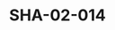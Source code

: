 ---
pid: SHA-02-014
title: SHA-02-014
language: ar
collection: شرحبيل احمد
original_label: 
rights: شرحبيل احمد
location_of_original: شرحبيل احمد
photographer_or_studio: 
scanned_from: photograph 12.2 by 16.4
_date: '1962'
location: اثيوبيا، اديس ابابا
description: يعزف احمد داوود وحسن سروجي في مسرح اقير فاكر
additional_notes: 
permission_display: 'yes'
on_server: 'no'
on_website: 'no'
permalink: "/archive/ar/sha-02-014.html"
layout: photo-page
---